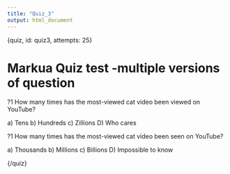 ```yaml
---
title: "Quiz_3"
output: html_document
---
```


{quiz, id: quiz3, attempts: 25}
# Markua Quiz test -multiple versions of question

?1 How many times has the most-viewed cat video been viewed on YouTube?

a) Tens
b) Hundreds
c) Zillions
D) Who cares


?1 How many times has the most-viewed cat video been seen on YouTube?

a) Thousands
b) Millions
c) Billions
D) Impossible to know

{/quiz}